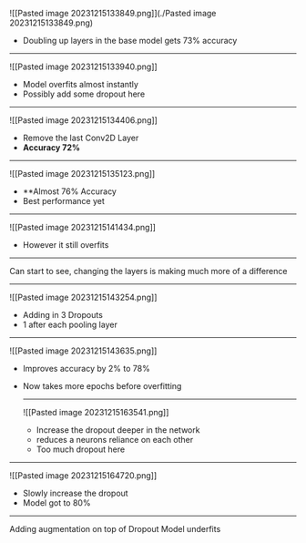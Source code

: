 
![[Pasted image 20231215133849.png]](./Pasted image 20231215133849.png)
- Doubling up layers in the base model gets 73% accuracy
---


  ![[Pasted image 20231215133940.png]]
  - Model overfits almost instantly
  - Possibly add some dropout here
---
![[Pasted image 20231215134406.png]]
- Remove the last Conv2D Layer
- **Accuracy 72%**

---
![[Pasted image 20231215135123.png]]
- **Almost 76% Accuracy 
- Best performance yet
---

![[Pasted image 20231215141434.png]]
- However it still overfits   
---
Can start to see, changing the layers is making much more of a difference 

---

![[Pasted image 20231215143254.png]]
- Adding in 3 Dropouts
- 1 after each pooling layer
---
![[Pasted image 20231215143635.png]]
- Improves accuracy by 2% to 78%
- Now takes more epochs before overfitting
  
  ---
  ![[Pasted image 20231215163541.png]]
  - Increase the dropout deeper in the network
  - reduces a neurons reliance on each other
  - Too much dropout here 

---
![[Pasted image 20231215164720.png]]
- Slowly increase the dropout
- Model got to 80%
---
Adding augmentation on top of Dropout
Model underfits

  
  

